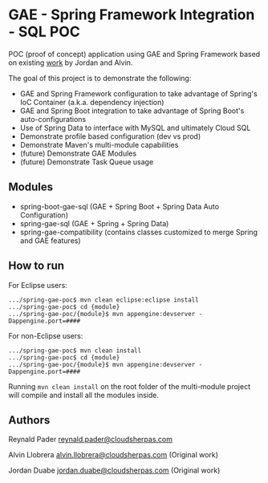 GAE - Spring Framework Integration - SQL POC
==================

POC (proof of concept) application using GAE and Spring Framework based on existing [work](https://bitbucket.org/lloal/spring-cloud-endpoint-poc) by Jordan and Alvin. 

The goal of this project is to demonstrate the following:

*   GAE and Spring Framework configuration to take advantage of Spring's IoC Container (a.k.a. dependency injection)
*   GAE and Spring Boot integration to take advantage of Spring Boot's auto-configurations
*	Use of Spring Data to interface with MySQL and ultimately Cloud SQL
*	Demonstrate profile based configuration (dev vs prod)
*	Demonstrate Maven's multi-module capabilities
*	(future) Demonstrate GAE Modules
*	(future) Demonstrate Task Queue usage

## Modules
*	spring-boot-gae-sql	(GAE + Spring Boot + Spring Data Auto Configuration)
*	spring-gae-sql	(GAE + Spring + Spring Data)
*	spring-gae-compatibility (contains classes customized to merge Spring and GAE features)

## How to run
For Eclipse users:

	.../spring-gae-poc$ mvn clean eclipse:eclipse install
	.../spring-gae-poc$ cd {module}
	.../spring-gae-poc/{module}$ mvn appengine:devserver -Dappengine.port=#### 
	
For non-Eclipse users:

	.../spring-gae-poc$ mvn clean install
	.../spring-gae-poc$ cd {module}
	.../spring-gae-poc/{module}$ mvn appengine:devserver -Dappengine.port=#### 
	
Running `mvn clean install` on the root folder of the multi-module project will compile and install all the modules inside.


## Authors

Reynald Pader <reynald.pader@cloudsherpas.com>

Alvin Llobrera <alvin.llobrera@cloudsherpas.com> (Original work)

Jordan Duabe <jordan.duabe@cloudsherpas.com> (Original work)

